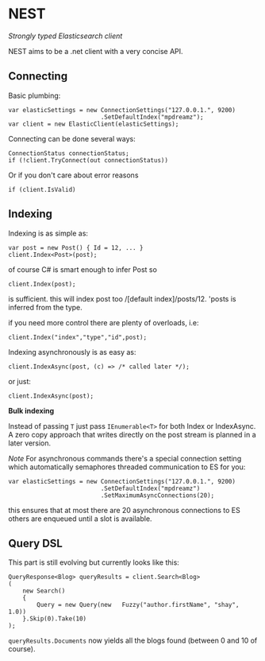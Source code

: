 NEST
========
*Strongly typed Elasticsearch client*

NEST aims to be a .net client with a very concise API.

Connecting
------------------

Basic plumbing:

	var elasticSettings = new ConnectionSettings("127.0.0.1.", 9200)
							  .SetDefaultIndex("mpdreamz");
	var client = new ElasticClient(elasticSettings);


Connecting can be done several ways:

	ConnectionStatus connectionStatus;
	if (!client.TryConnect(out connectionStatus))

Or if you don't care about error reasons

	if (client.IsValid)

Indexing
------------------

Indexing is as simple as:

	var post = new Post() { Id = 12, ... }
	client.Index<Post>(post);

of course C# is smart enough to infer Post so

	client.Index(post);

is sufficient. this will index post too /[default index]/posts/12. 'posts is inferred from the type.

if you need more control there are plenty of overloads, i.e:

	client.Index("index","type","id",post);

Indexing asynchronously is as easy as:

	client.IndexAsync(post, (c) => /* called later */);

or just:

	client.IndexAsync(post);

**Bulk indexing**

Instead of passing `T` just pass `IEnumerable<T>` for both Index or IndexAsync. A zero copy approach that writes directly on the post stream is planned in a later version.

*Note*
For asynchronous commands there's a special connection setting which automatically semaphores threaded communication
to ES for you:

	var elasticSettings = new ConnectionSettings("127.0.0.1.", 9200)
							  .SetDefaultIndex("mpdreamz")
							  .SetMaximumAsyncConnections(20);

this ensures that at most there are 20 asynchronous connections to ES others are enqueued until a slot is 
available.


Query DSL
--------------
This part is still evolving but currently looks like this:


	QueryResponse<Blog> queryResults = client.Search<Blog>
	(
		new Search()
		{
			Query = new Query(new 	Fuzzy("author.firstName", "shay", 1.0))
		}.Skip(0).Take(10)
	);


`queryResults.Documents` now yields all the blogs found (between 0 and 10 of course).



